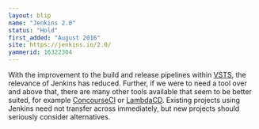 ```yaml
---
layout: blip
name: "Jenkins 2.0"
status: "Hold"
first_added: "August 2016"
site: https://jenkins.io/2.0/
yammerid: 16322304
---
```

With the improvement to the build and release pipelines within <a href="vsts.html">VSTS</a>, the relevance of Jenkins has reduced. Further, if we were to need a tool over and above that, there are many other tools available that seem to be better suited, for example <a href="ConcourseCI.html">ConcourseCI</a> or <a href="lambdacd.html">LambdaCD</a>. Existing projects using Jenkins need not transfer across immediately, but new projects should seriously consider alternatives.